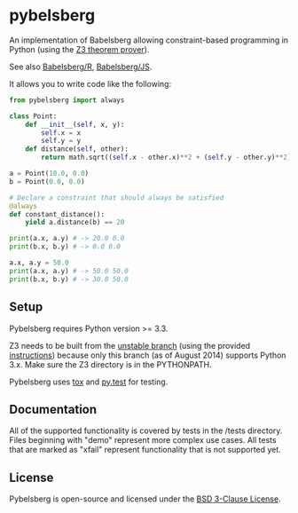 pybelsberg
==========

An implementation of Babelsberg allowing constraint-based programming in Python (using the [Z3 theorem prover](http://z3.codeplex.com/)).

See also [Babelsberg/R](https://github.com/timfel/babelsberg-r), [Babelsberg/JS](https://github.com/timfel/babelsberg-js/).

It allows you to write code like the following:

```python
from pybelsberg import always

class Point:
    def __init__(self, x, y):
        self.x = x
        self.y = y
    def distance(self, other):
        return math.sqrt((self.x - other.x)**2 + (self.y - other.y)**2)

a = Point(10.0, 0.0)
b = Point(0.0, 0.0)

# Declare a constraint that should always be satisfied
@always
def constant_distance():
    yield a.distance(b) == 20

print(a.x, a.y) # -> 20.0 0.0
print(b.x, b.y) # -> 0.0 0.0

a.x, a.y = 50.0
print(a.x, a.y) # -> 50.0 50.0
print(b.x, b.y) # -> 30.0 50.0
```

Setup
-----
Pybelsberg requires Python version >= 3.3.

Z3 needs to be built from the [unstable branch](http://z3.codeplex.com/SourceControl/list/changesets?branch=unstable) (using the provided [instructions](http://z3.codeplex.com/SourceControl/latest?branch=unstable#README)) because only this branch (as of August 2014) supports Python 3.x. Make sure the Z3 directory is in the PYTHONPATH.

Pybelsberg uses [tox](https://testrun.org/tox/latest/) and [py.test](http://pytest.org/latest/) for testing.

Documentation
-------------
All of the supported functionality is covered by tests in the /tests directory.
Files beginning with "demo" represent more complex use cases.
All tests that are marked as "xfail" represent functionality that is not supported yet.

License
-------
Pybelsberg is open-source and licensed under the [BSD 3-Clause License](http://opensource.org/licenses/BSD-3-Clause).
